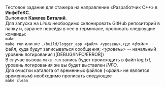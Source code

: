 Тестовое задание для стажера на направление «Разработчик C++» в **ИнфоТеКС**.<br/>
Выполнил **Камлев Виталий**.<br/>
Для запуска на *Linux* необходимо  склонировать GitHub репозиторий в папку и, заранее перейдя в нее в терминале, прописать следюущие команды:<br/>
```make```<br/>
```make run``` или же ```./build/logger_app <файл> <уровень>```, где *<файл>* -- файл, куда будут записываться сообщения; *<уровень>* -- начальный уровень логирования ([DEBUG/INFO/ERROR])<br/>
В случае вызова ```make run``` запись будет происходить в файл *log,txt*, уровень логирования же вы будет выставлен *INFO*. <br/>
Для очистки каталога от временных файлов (*<файл>* не является временным) необходимо прописать следующее<br/>
```make clean```